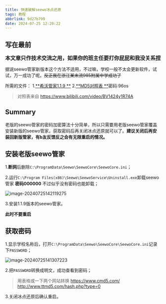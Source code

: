 ```yaml
---
title: 快速破解seewo冰点还原
tags: 教程
abbrlink: 9d27b799
date: 2024-07-25 12:20:22
---
```


## 写在最前

 <big>**本文章只作技术交流之用，如果你的班主任要打你屁屁和我没关系捏**</big>

据说seewo管家新版本这个方法不适用，不过嘛，学校一般不太会更新软件，试试，万一成功了呢。~~反正我在浙江某末流985附属中学成功了~~

所需的文件：
1.[**希沃管家1.1.9 **](https://www.123pan.com/s/Zk0Kjv-5kRx.html)
2.[**MD5对照表 **](https://wwp.lanzoum.com/iU7uB0cc5i6j )密码:96os 

> 对照表来自 https://www.bilibili.com/video/BV1424y1R74A

## Summary

老版的seewo管家的密码加密算法十分简单，所以只需要用老版seewo管家覆盖安装新版的seewo管家，获取密码后再关闭冰点还原就可以了。**建议关闭后再安装回新版管家，有b友反馈反之会有无限重启的情况。**

## 安装老版seewo管家

1.**断网**后删除`C:\ProgramData\Seewo\SeewoCore\SeewoCore.ini`；

2.运行`C:\Program Files(x86)\Seewo\SeewoService\Uninstall.exe`卸载seewo管家
**密码000000** 不过似乎没有密码也能卸载；

![image-20240725142119275](https://raw.gitmirror.com/Genkaim/blog_img/main/data/202407251421627.png)

3.安装1.1.9版本的seewo管家。

**此时不要重启**

## 获取密码

1.显示学校名称后，打开`C:\ProgramData\Seewo\SeewoCore\SeewoCore.ini`记录下`PASSWORD`；

![image-20240725141307223](https://raw.gitmirror.com/Genkaim/blog_img/main/data/202407251413911.png)

2.把`PASSWORD`转换成明文，成功查看到密码；

>用表格或一下两个网站转换
>https://www.cmd5.com/
>http://www.ttmd5.com/hash.php?type=0

3.关闭冰点还原后确认重启。